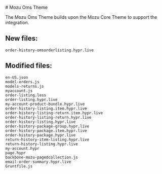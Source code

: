 ﻿﻿# Mozu Oms Theme

The Mozu Oms Theme builds upon the Mozu Core Theme to support the integration.

## New files:
    order-history-omsorderlisting.hypr.live

## Modified files:
    en-US.json
    model-orders.js
    models-returns.js
    myaccount.js
    order-listing.less
    order-listing.hypr.live
    my-account-product-bundle.hypr.live
    order-history-listing.item.hypr.live
    order-history-listing-return.item.hypr.live
    order-history-listing-return.hypr.live
    order-history-listing.hypr.live
    order-history-package-group.hypr.live
    order-history-package.item.hypr.live
    order-history-package.hypr.live
    return-history-item-listing.hypr.live
    return-history-listing.hypr.live
    my-account.hypr
    page.hypr
    backbone-mozu-pagedcollection.js
    email-order-summary.hypr.live
    Gruntfile.js

